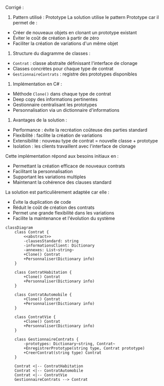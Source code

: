 Corrigé :

1. Pattern utilisé : Prototype
   La solution utilise le pattern Prototype car il permet de :

- Créer de nouveaux objets en clonant un prototype existant
- Éviter le coût de création à partir de zéro
- Faciliter la création de variations d'un même objet

1. Structure du diagramme de classes :

- `Contrat` : classe abstraite définissant l'interface de clonage
- Classes concrètes pour chaque type de contrat
- `GestionnaireContrats` : registre des prototypes disponibles

1. Implémentation en C# :

- Méthode `Clone()` dans chaque type de contrat
- Deep copy des informations pertinentes
- Gestionnaire centralisant les prototypes
- Personnalisation via un dictionnaire d'informations

1. Avantages de la solution :

- Performance : évite la recréation coûteuse des parties standard
- Flexibilité : facilite la création de variations
- Extensibilité : nouveau type de contrat = nouvelle classe + prototype
- Isolation : les clients travaillent avec l'interface de clonage

Cette implémentation répond aux besoins initiaux en :

- Permettant la création efficace de nouveaux contrats
- Facilitant la personnalisation
- Supportant les variations multiples
- Maintenant la cohérence des clauses standard

La solution est particulièrement adaptée car elle :

- Évite la duplication de code
- Réduit le coût de création des contrats
- Permet une grande flexibilité dans les variations
- Facilite la maintenance et l'évolution du système

```mermaid
classDiagram
    class Contrat {
        <<abstract>>
        -clausesStandard: string
        -informationsClient: Dictionary
        -annexes: List~string~
        +Clone() Contrat
        +Personnaliser(Dictionary info)
    }

    class ContratHabitation {
        +Clone() Contrat
        +Personnaliser(Dictionary info)
    }

    class ContratAutomobile {
        +Clone() Contrat
        +Personnaliser(Dictionary info)
    }

    class ContratVie {
        +Clone() Contrat
        +Personnaliser(Dictionary info)
    }

    class GestionnaireContrats {
        -prototypes: Dictionary~string, Contrat~
        +EnregistrerPrototype(string type, Contrat prototype)
        +CreerContrat(string type) Contrat
    }

    Contrat <|-- ContratHabitation
    Contrat <|-- ContratAutomobile
    Contrat <|-- ContratVie
    GestionnaireContrats --> Contrat

```
